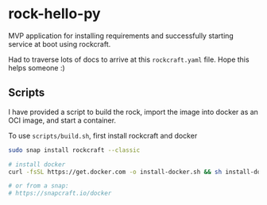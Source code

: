 # rock-hello-py

MVP application for installing requirements and successfully starting service at boot using rockcraft.

Had to traverse lots of docs to arrive at this `rockcraft.yaml` file. Hope this helps someone :\)

## Scripts
I have provided a script to build the rock, import the image into docker as an OCI image,
and start a container.

To use `scripts/build.sh`, first install rockcraft and docker

```bash
sudo snap install rockcraft --classic

# install docker
curl -fsSL https://get.docker.com -o install-docker.sh && sh install-docker.sh

# or from a snap:
# https://snapcraft.io/docker
```